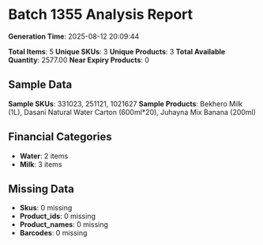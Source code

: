 # Batch 1355 Analysis Report

**Generation Time**: 2025-08-12 20:09:44

**Total Items**: 5
**Unique SKUs**: 3
**Unique Products**: 3
**Total Available Quantity**: 2577.00
**Near Expiry Products**: 0

## Sample Data
**Sample SKUs**: 331023, 251121, 1021627
**Sample Products**: Bekhero Milk (1L), Dasani Natural Water Carton (600ml*20), Juhayna Mix Banana (200ml)

## Financial Categories
- **Water**: 2 items
- **Milk**: 3 items

## Missing Data
- **Skus**: 0 missing
- **Product_ids**: 0 missing
- **Product_names**: 0 missing
- **Barcodes**: 0 missing
